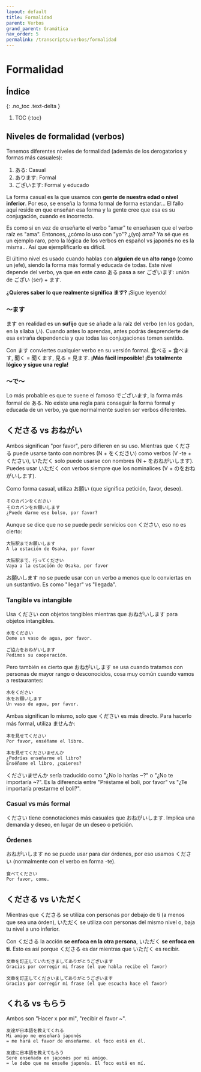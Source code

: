 ```yaml
---
layout: default
title: Formalidad
parent: Verbos
grand_parent: Gramática
nav_order: 5
permalink: /transcripts/verbos/formalidad
---
```


# Formalidad

## Índice
{: .no_toc .text-delta }

1. TOC
{:toc}

## Niveles de formalidad (verbos)

Tenemos diferentes niveles de formalidad (además de los derogatorios y formas más casuales):

1. ある: Casual
2. あります: Formal
3. ございます: Formal y educado

La forma casual es la que usamos con **gente de nuestra edad o nivel inferior**. Por eso, se enseña la forma formal de forma estandar… El fallo aquí reside en que enseñan esa forma y la gente cree que esa es su conjugación, cuando es incorrecto.

Es como si en vez de enseñarte el verbo "amar" te enseñasen que el verbo raíz es "ama". Entonces, ¿cómo lo uso con "yo"? ¿(yo) ama? Ya sé que es un ejemplo raro, pero la lógica de los verbos en español vs japonés no es la misma… Así que ejemplificarlo es difícil.

El último nivel es usado cuando hablas con **alguien de un alto rango** (como un jefe), siendo la forma más formal y educada de todas. Este nivel depende del verbo, ya que en este caso ある pasa a ser ございます: unión de ござい (ser) + ます.

**¿Quieres saber lo que realmente significa ます?** ¡Sigue leyendo!

### 〜ます

ます en realidad es un **sufijo** que se añade a la raíz del verbo (en los godan, en la sílaba い). Cuando antes lo aprendas, antes podrás desprenderte de esa extraña dependencia y que todas las conjugaciones tomen sentido.

Con ます conviertes cualquier verbo en su versión formal. 食べる = 食べます, 聞く = 聞くます, 見る = 見ます. **¡Más fácil imposible! ¡Es totalmente lógico y sigue una regla!**

### 〜で〜

Lo más probable es que te suene el famoso でございます, la forma más formal de ある. No existe una regla para conseguir la forma formal y educada de un verbo, ya que normalmente suelen ser verbos diferentes.

## くださる vs おねがい

Ambos significan "por favor", pero difieren en su uso. Mientras que くださる puede usarse tanto con nombres (N + をください) como verbos (V -te + ください), いただく solo puede usarse con nombres (N + をおねがいします). Puedes usar いただく con verbos siempre que los nominalices (V + のをおねがいします).

Como forma casual, utiliza お願い (que significa petición, favor, deseo).

```
そのカバンをください
そのカバンをお願いします
¿Puede darme ese bolso, por favor?
```

Aunque se dice que no se puede pedir servicios con ください, eso no es cierto:

```
大阪駅までお願いします
A la estación de Osaka, por favor

大阪駅まで、行ってください
Vaya a la estación de Osaka, por favor
```

お願いします no se puede usar con un verbo a menos que lo conviertas en un sustantivo. Es como "llegar" vs "llegada".

### Tangible vs intangible

Usa ください con objetos tangibles mientras que おねがいします para objetos intangibles.

```
水をください
Deme un vaso de agua, por favor.

ご協力をおねがいします
Pedimos su cooperación.
```

Pero también es cierto que おねがいします se usa cuando tratamos con personas de mayor rango o desconocidos, cosa muy común cuando vamos a restaurantes:

```
水をください
水をお願いします
Un vaso de agua, por favor.
```

Ambas significan lo mismo, solo que ください es más directo. Para hacerlo más formal, utiliza ませんか:

```
本を見せてください
Por favor, enséñame el libro.

本を見せてくださいませんか
¿Podrías enseñarme el libro?
Enséñame el libro, ¿quieres?
```

くださいませんか sería traducido como "¿No lo harías ~?" o "¿No te importaría ~?". Es la diferencia entre "Préstame el boli, por favor" vs "¿Te importaría prestarme el boli?".

### Casual vs más formal

ください tiene connotaciones más casuales que おねがいします. Implica una demanda y deseo, en lugar de un deseo o petición.

### Órdenes

おねがいします no se puede usar para dar órdenes, por eso usamos ください (normalmente con el verbo en forma -te).

```
食べてください
Por favor, come.
```

## くださる vs いただく

Mientras que くださる se utiliza con personas por debajo de ti (a menos que sea una órden), いただく se utiliza con personas del mismo nivel o, baja tu nivel a uno inferior.

Con くださる la acción **se enfoca en la otra persona**, いただく **se enfoca en ti**. Esto es así porque くださる es dar mientras que いただく es recibir.

```
文章を訂正していただきましてありがとうございます
Gracias por corregir mi frase (el que habla recibe el favor)

文章を訂正してくださいましてありがとうございます
Gracias por corregir mi frase (el que escucha hace el favor)
```

## くれる vs もらう

Ambos son "Hacer x por mi", "recibir el favor ~".

```
友達が日本語を教えてくれる
Mi amigo me enseñará japonés
= me hará el favor de enseñarme. el foco está en él.

友達に日本語を教えてもらう
Seré enseñado en japonés por mi amigo.
= le debo que me enseñe japonés. El foco está en mí.
```